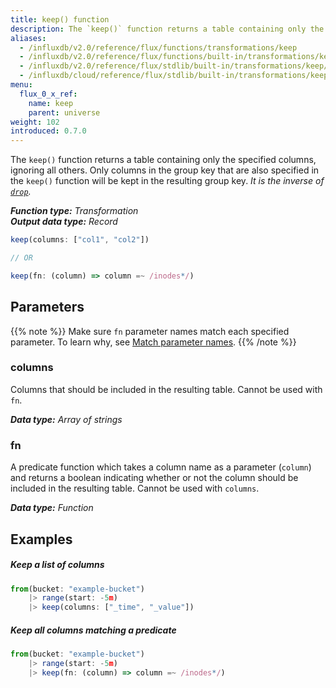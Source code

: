 ```yaml
---
title: keep() function
description: The `keep()` function returns a table containing only the specified columns.
aliases:
  - /influxdb/v2.0/reference/flux/functions/transformations/keep
  - /influxdb/v2.0/reference/flux/functions/built-in/transformations/keep/
  - /influxdb/v2.0/reference/flux/stdlib/built-in/transformations/keep/
  - /influxdb/cloud/reference/flux/stdlib/built-in/transformations/keep/
menu:
  flux_0_x_ref:
    name: keep
    parent: universe
weight: 102
introduced: 0.7.0
---
```


The `keep()` function returns a table containing only the specified columns, ignoring all others.
Only columns in the group key that are also specified in the `keep()` function will be kept in the resulting group key.
_It is the inverse of [`drop`](/influxdb/v2.0/reference/flux/stdlib/built-in/transformations/drop)._

_**Function type:** Transformation_  
_**Output data type:** Record_

```js
keep(columns: ["col1", "col2"])

// OR

keep(fn: (column) => column =~ /inodes*/)
```

## Parameters

{{% note %}}
Make sure `fn` parameter names match each specified parameter. To learn why, see [Match parameter names](/influxdb/v2.0/reference/flux/language/data-model/#match-parameter-names).
{{% /note %}}

### columns

Columns that should be included in the resulting table.
Cannot be used with `fn`.

_**Data type:** Array of strings_

### fn

A predicate function which takes a column name as a parameter (`column`) and returns
a boolean indicating whether or not the column should be included in the resulting table.
Cannot be used with `columns`.

_**Data type:** Function_

## Examples

##### Keep a list of columns

```js
from(bucket: "example-bucket")
    |> range(start: -5m)
    |> keep(columns: ["_time", "_value"])
```

##### Keep all columns matching a predicate

```js
from(bucket: "example-bucket")
    |> range(start: -5m)
    |> keep(fn: (column) => column =~ /inodes*/)
```
